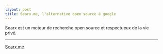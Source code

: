 ```yaml
---
layout: post
title: Searx.me, l'alternative open source à google
---
```


Searx est un moteur de recherche open source et respectueux de la vie privé.

------

[Searx.me](https://searx.me/)
